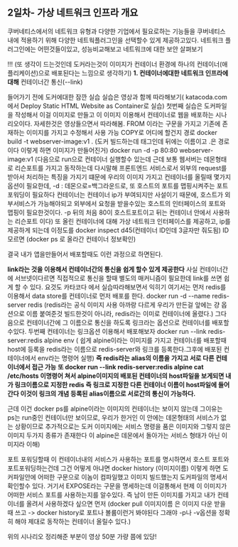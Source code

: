 ## 2일차- 가상 네트워크 인프라 개요

쿠버네티스에서의 네트워크 유형과 다양한 기업에서 필요로하는 기능들을 쿠버네티스 내에 적용하기 위해 다양한 네트웍플러그인을 선택할수 있게 제공하고있다.
네트워크 플러그인에는 어떤것들이있고, 성능비교해보고 네트워크에 대한 보안 살펴보기

!!!
(또 생각이 드는것인데 도커라는것이 이미지가 컨테이너 환경에 하나의 컨테이너(애플리케이션)으로 배포된다는 느낌으로 생각하기)
**1. 컨테이너에대한 네트워크 인프라에 대해**
컨테이너간 통신(--link)

들어가기 전에 도커에대한 잠깐 실습
실습은 영상과 함께 따라해보기( katacoda.com에서 Deploy Static HTML Website as Container로 실습)
첫번째 실습은 도커파일을 작성해서 이걸 이미지로 만들고 이 이미지 이용해서 컨테이너로 웹을 배포하는 시나리오이다. 자세한것은 영상들으면서 따라해봄.
FROM 이라는 구문을 가지고 기존에 존재하는 이미지를 가지고 수정해서 사용 가능 COPY로 어디에 할건지 경로
docker build -t webserver-image:v1 . (도커 빌드하는데 태그인데 뒤에는 이름이고 .은 경로이다 이렇게 하면 이미지가 만들어진거)
docker run -d -p 80:80 webserver-image:v1
(다음으로 run으로 컨테이너 실행할수 있는데 근데 보통 웹서버는 데몬형태로 리슨포트를 가지고 동작하는데 다시말해 프론트엔드 서비스로서 외부의 request를 받아서 처리하는
특징을 가지기 떄문에 우리의 이미지 가지고 컨테이너를 올릴때 몇가지 옵션이 필요한데, -d : 데몬으로=백그라운드로, 또 호스트의 포트를 맵핑시켜주는 포트포워딩이 필요하다
컨테이너는 컨테이너 ip가 부여되지만 사설이기 때문에, 호스트가 외부서비스가 가능해야되고 외부에서 요청을 받을수있는 호스트의 인터페이스의 포트와 맵핑이 필요한것이다. -p 뒤의
처음 80이 호스트포트이고 뒤는 컨테이너 안에서 사용하는 리슨포트 이다)
또 올린 컨테이너에 대해 가상 네트워크 인터페이스를 제공하고, ip를 제공하게 되는데 이정도를 docker inspect d45(컨테이너 ID인데 3글자만 줘도됨) ID모르면
(docker ps 로 올라간 컨테이너 정보확인) 

결국 내가 앱을만들어서 배포할때도 이런 과정으로 하면된다.

**link라는 것을 이용해서 컨테이너간의 통신을 쉽게 할수 있게 제공한다**
사실 컨테이너간에 서브넷이다르면 직접적으로 통신을 할때 별도의 매커니즘이 필요한데 link를 쓰면 쉽게 할 수 있다.
요것도 카타코다 에서 실습따라해보면서 익히기
여기서는 먼저 redis를 이용해서 data store를 컨테이너로 먼저 배포를 한다. docker run -d --name redis-server redis (redis라는 공식 이미지 사용 아까랑 다르게 우리가 만든걸 앞에는 
걍 옵션으로 이름 붙여준것
빌드한것이 아니라, redis라는 이미로 컨테이너에 올렸다.)
그다음으로 컨테이너간에 그 이름으로 통신을 하도록 링크라는 옵션으로 컨테이너를 배포할수있다. 두번째 컨테이너는 링크옵션 이용해서 배포해보자
docker run --link redis-server:redis alpine env ( 쉽게 alpine이라는 이미지를 가지고 컨테이너를 배포할때 host에 등록을 
redis라는 이름으로 redis-server와 링크를 등록한다.그후에 배포된 컨테이너에서 env라는 명령어 실행) 
**즉 redis라는 alias의 이름을 가지고 서로 다른 컨테이너에서 접근 가능** 
**또 docker run --link redis-server:redis alpine cat /etc/hosts 이명령어 쳐서 alpine이미지의 배포된 컨테이너의 host파일을 보게되면 내가 링크이름으로 지정한 redis 즉
링크로 지정한 다른 컨테이너 이름이 host파일에 들어간다 이것이 링크의 개념 등록된 alias이름으로 서로간의 통신이 가능하다.**

근데 이건 docker ps를 alpine이라는 이미지의 컨테이너는 보이지 않는데 그이유는 ps는 run중인 컨테이너만 보이므로, 우리가 한거인
이 안에는 데몬형태의 서비스가 없는 상황이므로 추가적으로는 도커 이미지에는 서비스 명령을 품은 이미지와 그렇지 않은 이미지 두가지 종류가 존재한다 이 alpine은 데몬에서 돌아가는
서비스 형태가 아닌 이미지라 이해)

포트 포워딩할때 이 컨테이너내의 서비스가 사용하는 포트를 명시하면서 호스트 포트와 포트포워딩하는건데 그건 어떻게 아냐면
docker history (이미지이름)
이렇게 하면 도커파일안에 어떠한 구문으로 이놈이 컴파일했고 이미지 빌드했는지 도커파일의 명세서 확인할수 있다. 거기서 EXPOSE라는 구문을 명세하는데 이걸통해서
현제 이 이미지가 어떠한 서비스 포트를 사용하는지를 알수있다. 즉 남이 만든 이미지를 가지고 내가 컨테이너를 올려서 사용하겠다 싶으면 먼저 (docker pull 이미지이름 은
이미지 다운 받을때 쓰고 -> docker history로 포트나 볼륨이런거 봐야된다 그래야 -p나 -v옵션을 정확히 해야 제대로 동작하는 컨테이너 올릴수 있다.)

위의 시나리오 정리해준 부분이 영상 50분 가량 쯤에 있당!


